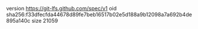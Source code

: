 version https://git-lfs.github.com/spec/v1
oid sha256:f33dfecfda44678d89fe7beb16517b02e5d188a9b12098a7a692b4de895a140c
size 21059
